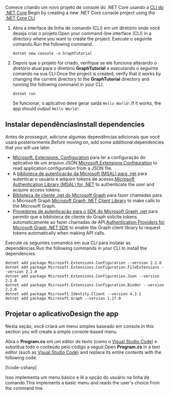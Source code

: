<!-- markdownlint-disable MD002 MD041 -->

<span data-ttu-id="ee881-101">Comece criando um novo projeto de console do .NET Core usando a [CLI do .NET Core](/dotnet/core/tools/?tabs=netcore2x).</span><span class="sxs-lookup"><span data-stu-id="ee881-101">Begin by creating a new .NET Core console project using the [.NET Core CLI](/dotnet/core/tools/?tabs=netcore2x).</span></span>

1. <span data-ttu-id="ee881-102">Abra a interface de linha de comando (CLI) em um diretório onde você deseja criar o projeto.</span><span class="sxs-lookup"><span data-stu-id="ee881-102">Open your command-line interface (CLI) in a directory where you want to create the project.</span></span> <span data-ttu-id="ee881-103">Execute o seguinte comando.</span><span class="sxs-lookup"><span data-stu-id="ee881-103">Run the following command.</span></span>

    ```Shell
    dotnet new console -o GraphTutorial
    ```

1. <span data-ttu-id="ee881-104">Depois que o projeto for criado, verifique se ele funciona alterando o diretório atual para o diretório **GraphTutorial** e executando o seguinte comando na sua CLI.</span><span class="sxs-lookup"><span data-stu-id="ee881-104">Once the project is created, verify that it works by changing the current directory to the **GraphTutorial** directory and running the following command in your CLI.</span></span>

    ```Shell
    dotnet run
    ```

    <span data-ttu-id="ee881-105">Se funcionar, o aplicativo deve gerar saída `Hello World!`.</span><span class="sxs-lookup"><span data-stu-id="ee881-105">If it works, the app should output `Hello World!`.</span></span>

## <a name="install-dependencies"></a><span data-ttu-id="ee881-106">Instalar dependências</span><span class="sxs-lookup"><span data-stu-id="ee881-106">Install dependencies</span></span>

<span data-ttu-id="ee881-107">Antes de prosseguir, adicione algumas dependências adicionais que você usará posteriormente.</span><span class="sxs-lookup"><span data-stu-id="ee881-107">Before moving on, add some additional dependencies that you will use later.</span></span>

- <span data-ttu-id="ee881-108">[Microsoft. Extensions. Configuration](https://github.com/aspnet/Extensions) para ler a configuração do aplicativo de um arquivo JSON.</span><span class="sxs-lookup"><span data-stu-id="ee881-108">[Microsoft.Extensions.Configuration](https://github.com/aspnet/Extensions) to read application configuration from a JSON file.</span></span>
- <span data-ttu-id="ee881-109">A [biblioteca de autenticação da Microsoft (MSAL) para .net](https://github.com/AzureAD/microsoft-authentication-library-for-dotnet) para autenticar o usuário e adquirir tokens de acesso.</span><span class="sxs-lookup"><span data-stu-id="ee881-109">[Microsoft Authentication Library (MSAL) for .NET](https://github.com/AzureAD/microsoft-authentication-library-for-dotnet) to authenticate the user and acquire access tokens.</span></span>
- <span data-ttu-id="ee881-110">[Biblioteca de cliente .net do Microsoft Graph](https://github.com/microsoftgraph/msgraph-sdk-dotnet) para fazer chamadas para o Microsoft Graph.</span><span class="sxs-lookup"><span data-stu-id="ee881-110">[Microsoft Graph .NET Client Library](https://github.com/microsoftgraph/msgraph-sdk-dotnet) to make calls to the Microsoft Graph.</span></span>
- <span data-ttu-id="ee881-111">[Provedores de autenticação para o SDK do Microsoft Graph .net](https://github.com/microsoftgraph/msgraph-sdk-dotnet-auth) para permitir que a biblioteca de cliente do Graph solicite tokens automaticamente ao fazer chamadas de API.</span><span class="sxs-lookup"><span data-stu-id="ee881-111">[Authentication Providers for Microsoft Graph .NET SDK](https://github.com/microsoftgraph/msgraph-sdk-dotnet-auth) to enable the Graph client library to request tokens automatically when making API calls.</span></span>

<span data-ttu-id="ee881-112">Execute os seguintes comandos em sua CLI para instalar as dependências.</span><span class="sxs-lookup"><span data-stu-id="ee881-112">Run the following commands in your CLI to install the dependencies.</span></span>

```Shell
dotnet add package Microsoft.Extensions.Configuration --version 2.2.0
dotnet add package Microsoft.Extensions.Configuration.FileExtensions --version 2.2.0
dotnet add package Microsoft.Extensions.Configuration.Json --version 2.2.0
dotnet add package Microsoft.Extensions.Configuration.Binder --version 2.2.0
dotnet add package Microsoft.Identity.Client --version 4.3.1
dotnet add package Microsoft.Graph --version 1.17.0
```

## <a name="design-the-app"></a><span data-ttu-id="ee881-113">Projetar o aplicativo</span><span class="sxs-lookup"><span data-stu-id="ee881-113">Design the app</span></span>

<span data-ttu-id="ee881-114">Nesta seção, você criará um menu simples baseado em console.</span><span class="sxs-lookup"><span data-stu-id="ee881-114">In this section you will create a simple console-based menu.</span></span>

<span data-ttu-id="ee881-115">Abra o **Program.cs** em um editor de texto (como o [Visual Studio Code](https://code.visualstudio.com/)) e substitua todo o conteúdo pelo código a seguir.</span><span class="sxs-lookup"><span data-stu-id="ee881-115">Open **Program.cs** in a text editor (such as [Visual Studio Code](https://code.visualstudio.com/)) and replace its entire contents with the following code.</span></span>

[!code-csharp[](../demos/01-create-app/GraphTutorial/Program.cs)]

<span data-ttu-id="ee881-116">Isso implementa um menu básico e lê a opção do usuário na linha de comando.</span><span class="sxs-lookup"><span data-stu-id="ee881-116">This implements a basic menu and reads the user's choice from the command line.</span></span>
